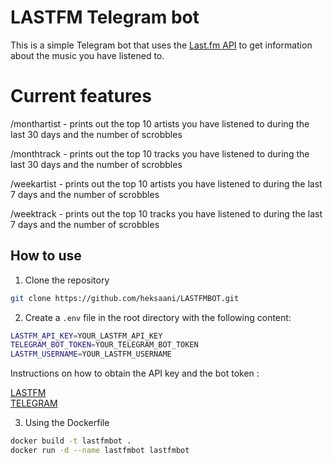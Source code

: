 # LASTFM Telegram bot

This is a simple Telegram bot that uses the [Last.fm API](https://www.last.fm/api) to get information about the music you have listened to.

# Current features
/monthartist - prints out the top 10 artists you have listened to during the last 30 days and the number of scrobbles

/monthtrack - prints out the top 10 tracks you have listened to during the last 30 days and the number of scrobbles 

/weekartist - prints out the top 10 artists you have listened to during the last 7 days and the number of scrobbles

/weektrack - prints out the top 10 tracks you have listened to during the last 7 days and the number of scrobbles 

## How to use

1. Clone the repository

```bash
git clone https://github.com/heksaani/LASTFMBOT.git
```

2. Create a `.env` file in the root directory with the following content:

```bash
LASTFM_API_KEY=YOUR_LASTFM_API_KEY
TELEGRAM_BOT_TOKEN=YOUR_TELEGRAM_BOT_TOKEN
LASTFM_USERNAME=YOUR_LASTFM_USERNAME
```

Instructions on how to obtain the API key and the bot token : 

[LASTFM](https://www.last.fm/api/account/create) <br>
[TELEGRAM](https://core.telegram.org/bots#botfather)

3. Using the Dockerfile

```bash
docker build -t lastfmbot .
docker run -d --name lastfmbot lastfmbot
```
